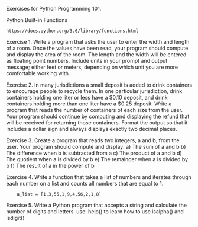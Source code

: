 Exercises for Python Programming 101.

Python Built-in Functions
```
https://docs.python.org/3.6/library/functions.html
```


Exercise 1.
        Write a program that asks the user to enter the width and 
        length of a room. Once the values have been read, your program should compute and display the area of the room. The length and the width will be entered as floating point numbers. Include units in your prompt and output message; 
        either feet or meters, depending on which unit you are more comfortable working with.

Exercise 2.
        In many jurisdictions a small deposit is added to drink containers to encourage people to recycle them. In one particular jurisdiction, drink containers holding one liter or less have a $0.10 deposit, and drink containers holding more than one liter have a $0.25 deposit.
        Write a program that reads the number of containers of each size from the user. Your program should continue by computing and displaying the refund that will be received for returning those containers. Format the output so that it includes a dollar sign and always displays exactly two decimal places.

Exercise 3.
        Create a program that reads two integers, a and b, from the user. 
        Your program should compute and display:
        a) The sum of a and b
        b) The difference when b is subtracted from a 
        c) The product of a and b
        d) The quotient when a is divided by b
        e) The remainder when a is divided by b
        f) The result of a in the power of b 

Exercise 4.
        Write a function that takes a list of numbers and iterates through each number on a list and counts all numbers that are equal to 1.

        a_list = [1,3,55,1,9,4,56,2,1,8]


Exercise 5.
        Write a Python program that accepts a string and calculate the number of digits and letters.
        use: help() to learn how to use isalpha() and isdigit()







